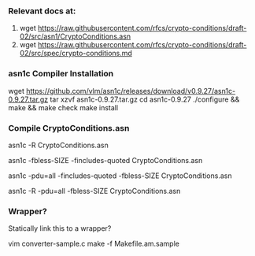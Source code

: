 
### Relevant docs at:
1. wget https://raw.githubusercontent.com/rfcs/crypto-conditions/draft-02/src/asn1/CryptoConditions.asn
2. wget https://raw.githubusercontent.com/rfcs/crypto-conditions/draft-02/src/spec/crypto-conditions.md

### asn1c Compiler Installation
wget https://github.com/vlm/asn1c/releases/download/v0.9.27/asn1c-0.9.27.tar.gz
tar xzvf asn1c-0.9.27.tar.gz
cd asn1c-0.9.27
./configure && make && make check
make install

### Compile CryptoConditions.asn
asn1c -R  CryptoConditions.asn 

asn1c -fbless-SIZE -fincludes-quoted CryptoConditions.asn

asn1c -pdu=all -fincludes-quoted -fbless-SIZE CryptoConditions.asn

asn1c -R -pdu=all -fbless-SIZE CryptoConditions.asn


### Wrapper?
Statically link this to a wrapper?


vim converter-sample.c
make -f Makefile.am.sample

